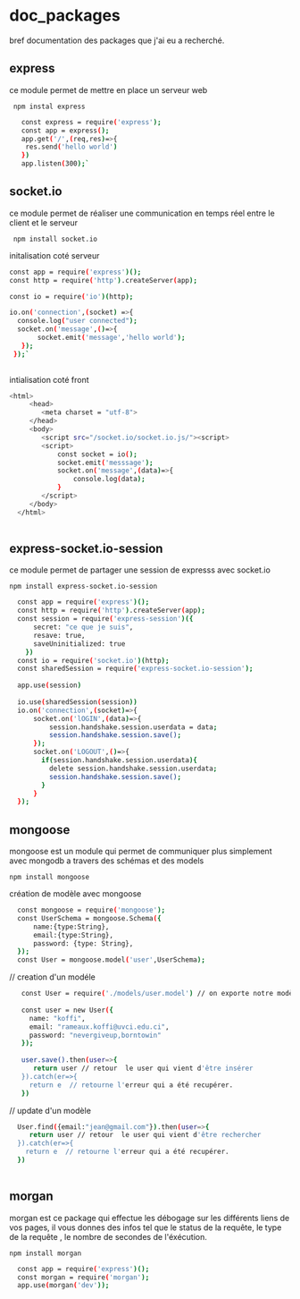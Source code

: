 # doc_packages
bref documentation des packages que j'ai eu a recherché.

## express

  ce module permet de mettre en place un serveur web
  
  ` npm instal express`
  
 ```bash 
    const express = require('express');
    const app = express(); 
    app.get('/',(req,res)=>{  
     res.send('hello world')  
    })  
    app.listen(300);`
  ```
 
## socket.io

  ce module permet de réaliser une communication en temps réel entre le client et le serveur  
  
  ` npm install socket.io`
  
initalisation coté serveur
  
  ```bash
  const app = require('express')();
  const http = require('http').createServer(app);
  
  const io = require('io')(http);
  
  io.on('connection',(socket) =>{
    console.log("user connected");
    socket.on('message',()=>{
         socket.emit('message','hello world');
     });
   });`
   
  ```

  intialisation coté front

```bash
<html>
     <head>
        <meta charset = "utf-8">
     </head>
     <body>
        <script src="/socket.io/socket.io.js/"><script>
        <script>
            const socket = io();
            socket.emit('messsage');
            socket.on('message',(data)=>{
                console.log(data);
            }
        </script>
     </body>
  </html>
  
 ```

## express-socket.io-session

  ce module permet de partager une session de expresss avec socket.io
  
  `npm install express-socket.io-session`
  
  ```bash
    const app = require('express')();
    const http = require('http').createServer(app);
    const session = require('express-session')({
        secret: "ce que je suis",
        resave: true,
        saveUninitialized: true
      })
    const io = require('socket.io')(http);
    const sharedSession = require('express-socket.io-session');
    
    app.use(session)
    
    io.use(sharedSession(session))
    io.on('connection',(socket)=>{
        socket.on('lOGIN',(data)=>{
            session.handshake.session.userdata = data;
            session.handshake.session.save();
        });
        socket.on('LOGOUT',()=>{
          if(session.handshake.session.userdata){
            delete session.handshake.session.userdata;
            session.handshake.session.save();
          }
        }
    });
 ```
 
 ## mongoose
 
  mongoose est un module qui permet de communiquer plus simplement avec mongodb  a travers des schémas et des models
  
  `npm install mongoose`
  
  création de modèle avec mongoose
  
  ```bash 
    const mongoose = require('mongoose');
    const UserSchema = mongoose.Schema({
        name:{type:String},
        email:{type:String},
        password: {type: String},
    });
    const User = mongoose.model('user',UserSchema);
 ```
 
 // creation d'un modéle
 
 ```bash
    const User = require('./models/user.model') // on exporte notre modèle User qui se trouve dans le dossier models du                                                         répertoire courant
    
    const user = new User({
      name: "koffi",
      email: "rameaux.koffi@uvci.edu.ci",
      password: "nevergiveup,borntowin"
    });
    
    user.save().then(user=>{
       return user // retour  le user qui vient d'être insérer
    }).catch(er=>{
      return e  // retourne l'erreur qui a été recupérer.
    })
  ```
  
  // update d'un modèle
  
  ```bash
    User.find({email:"jean@gmail.com"}).then(user=>{
       return user // retour  le user qui vient d'être rechercher
    }).catch(er=>{
      return e  // retourne l'erreur qui a été recupérer.
    })
    
  ```
  
##  morgan

  morgan est ce package qui effectue les débogage sur les différents liens de vos pages, il vous donnes des infos tel que le status de la requête, le type de la requête , le nombre de secondes de l'éxécution.
  
  `npm install morgan `
  
  ```bash
    const app = require('express')();
    const morgan = require('morgan');
    app.use(morgan('dev'));
  ```
  
  
  
  


